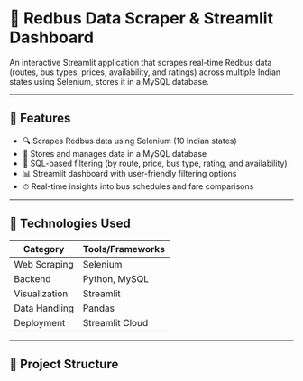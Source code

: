 # 🚌 Redbus Data Scraper & Streamlit Dashboard

An interactive Streamlit application that scrapes real-time Redbus data (routes, bus types, prices, availability, and ratings) across multiple Indian states using Selenium, stores it in a MySQL database.

---

## 🚀 Features

- 🔍 Scrapes Redbus data using Selenium (10 Indian states)
- 💾 Stores and manages data in a MySQL database
- 🧮 SQL-based filtering (by route, price, bus type, rating, and availability)
- 📊 Streamlit dashboard with user-friendly filtering options
- ⏱ Real-time insights into bus schedules and fare comparisons

---

## 🧰 Technologies Used

| Category       | Tools/Frameworks |
|----------------|------------------|
| Web Scraping   | Selenium |
| Backend        | Python, MySQL |
| Visualization  | Streamlit |
| Data Handling  | Pandas |
| Deployment     | Streamlit Cloud  |

---

## 📁 Project Structure

